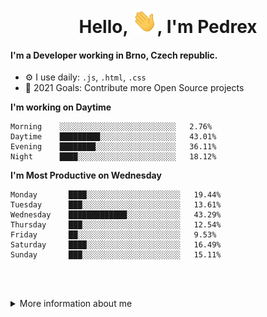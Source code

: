 <h1 align="center">Hello, <img src="https://raw.githubusercontent.com/PedrexDev/PedrexDev/main/Hi.gif" width="40px" />, I'm Pedrex</h1>

#### I'm a Developer working in Brno, Czech republic.
- ⚙️ I use daily: `.js`, `.html`, `.css`
- 🥅 2021 Goals: Contribute more Open Source projects

<!--START_SECTION:pedrex-->
**I'm working on Daytime** 

```text
Morning    ░░░░░░░░░░░░░░░░░░░░░░░░░░   2.76% 
Daytime    █████████░░░░░░░░░░░░░░░░░   43.01%
Evening    ████████░░░░░░░░░░░░░░░░░░   36.11% 
Night      ████░░░░░░░░░░░░░░░░░░░░░░   18.12%

```


**I'm Most Productive on Wednesday** 

```text
Monday       ████░░░░░░░░░░░░░░░░░░░░░   19.44% 
Tuesday      ███░░░░░░░░░░░░░░░░░░░░░░   13.61% 
Wednesday    █████████████░░░░░░░░░░░░   43.29% 
Thursday     ███░░░░░░░░░░░░░░░░░░░░░░   12.54% 
Friday       ██░░░░░░░░░░░░░░░░░░░░░░░   9.53% 
Saturday     ████░░░░░░░░░░░░░░░░░░░░░   16.49% 
Sunday       ███░░░░░░░░░░░░░░░░░░░░░░   15.11%
```

<!--END_SECTION:pedrex-->

<br><br>
<details>
  <summary>More information about me</summary>

<!--START_SECTION:info-->
I am Pedrex :O
<!--END_SECTION:info-->

</details>
